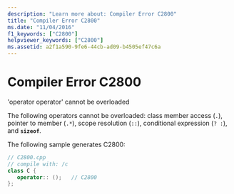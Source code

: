 ```yaml
---
description: "Learn more about: Compiler Error C2800"
title: "Compiler Error C2800"
ms.date: "11/04/2016"
f1_keywords: ["C2800"]
helpviewer_keywords: ["C2800"]
ms.assetid: a2f1a590-9fe6-44cb-ad09-b4505ef47c6a
---
```

# Compiler Error C2800

'operator operator' cannot be overloaded

The following operators cannot be overloaded: class member access (`.`), pointer to member (`.*`), scope resolution (`::`), conditional expression (`? :`), and **`sizeof`**.

The following sample generates C2800:

```cpp
// C2800.cpp
// compile with: /c
class C {
   operator:: ();   // C2800
};
```
